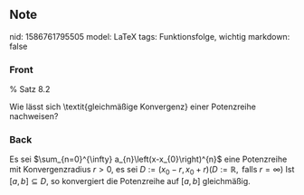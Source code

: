 ## Note
nid: 1586761795505
model: LaTeX
tags: Funktionsfolge, wichtig
markdown: false

### Front
% Satz 8.2
<div>
  Wie lässt sich \textit{gleichmäßige Konvergenz} einer Potenzreihe
  nachweisen?
</div>

### Back
Es sei $\sum_{n=0}^{\infty} a_{n}\left(x-x_{0}\right)^{n}$ eine Potenzreihe mit Konvergenzradius $r>0,$ es sei $D:=\left(x_{0}-r, x_{0}+r\right)(D:=\mathbb{R}, \text { falls } r=\infty)$
Ist $[a, b] \subseteq D,$ so konvergiert die Potenzreihe auf $[a, b]$ gleichmäßig.
